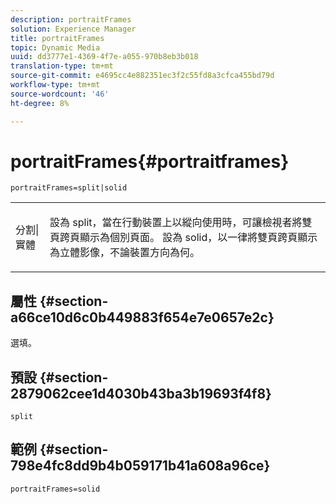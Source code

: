 ```yaml
---
description: portraitFrames
solution: Experience Manager
title: portraitFrames
topic: Dynamic Media
uuid: dd3777e1-4369-4f7e-a055-970b8eb3b018
translation-type: tm+mt
source-git-commit: e4695cc4e882351ec3f2c55fd8a3cfca455bd79d
workflow-type: tm+mt
source-wordcount: '46'
ht-degree: 8%

---
```



# portraitFrames{#portraitframes}

`portraitFrames=split|solid`

<table id="table_1D425B7685D448459CD3FE8D683C813C"> 
 <tbody> 
  <tr> 
   <td colname="col1"> <p> <span class="codeph"> 分割|實體</span> </p> </td> 
   <td colname="col2"> <p>設為<span class="codeph"> split</span>，當在行動裝置上以縱向使用時，可讓檢視者將雙頁跨頁顯示為個別頁面。 設為<span class="codeph"> solid</span>，以一律將雙頁跨頁顯示為立體影像，不論裝置方向為何。 </p> </td> 
  </tr> 
 </tbody> 
</table>

## 屬性 {#section-a66ce10d6c0b449883f654e7e0657e2c}

選填。

## 預設 {#section-2879062cee1d4030b43ba3b19693f4f8}

`split`

## 範例 {#section-798e4fc8dd9b4b059171b41a608a96ce}

`portraitFrames=solid`
